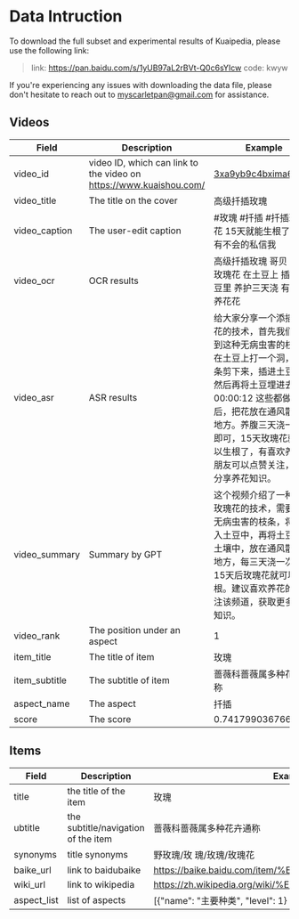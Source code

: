 # Data Intruction

To download the full subset and experimental results of Kuaipedia, please use the following link: 

> link: https://pan.baidu.com/s/1yUB97aL2rBVt-Q0c6sYIcw code: kwyw

If you're experiencing any issues with downloading the data file, please don't hesitate to reach out to myscarletpan@gmail.com for assistance.

## Videos
| Field           | Description                                    | Example                                                                                                                              |
|-----------------|------------------------------------------------|------------------------------------------------------------------------------------------------------------------------------------|
| video_id        | video ID, which can link to the video on https://www.kuaishou.com/                                   | [3xa9yb9c4bxima6](https://www.kuaishou.com/short-video/3xa9yb9c4bxima6)                                                                                                                    |
| video_title     | The title on the cover                                    | 高级扦插玫瑰                                                                                                                       |
| video_caption   | The user-edit caption                                       | #玫瑰 #扦插 #扦插玫瑰花 15天就能生根了，还有不会的私信我                                                                                 |
| video_ocr       | OCR results                                        | 高级扦插玫瑰  哥贝  扦插玫瑰花 在土豆上  插进土豆里  养护三天浇 有喜欢养花花                              |
| video_asr       | ASR results                                      | 给大家分享一个添插玫瑰花的技术，首先我们要找到这种无病虫害的枝条。 在土豆上打一个洞，把枝条剪下来，插进土豆里，然后再将土豆埋进去。 00:00:12 这些都做完以后，把花放在通风散光的地方。养腹三天浇一次水即可，15天玫瑰花就可以生根了，有喜欢养花的朋友可以点赞关注，每天分享养花知识。                                            |
| video_summary   | Summary by GPT | 这个视频介绍了一种添插玫瑰花的技术，需要找到无病虫害的枝条，将其插入土豆中，再将土豆埋入土壤中，放在通风散光的地方，每三天浇一次水，15天后玫瑰花就可以生根。建议喜欢养花的人关注该频道，获取更多养花知识。 |
| video_rank      | The position under an aspect                           | 1                                                                                                                                  |
| item_title      | The title of item                                         | 玫瑰                                                                                                                               |
| item_subtitle   | The subtitle of item                                     | 蔷薇科蔷薇属多种花卉通称                                                                                                           |
| aspect_name     | The aspect                                     | 扦插                                                                                                                               |
| score           | The score                                      | 0.7417990367666271                                                                                                                 |


## Items
| Field           | Description                                    | Example         |
|-----------------|------------------------------------------------|-------------------------------------------------------------------|  
| title | the title of the item |	玫瑰 |
| ubtitle | the subtitle/navigation of the item | 蔷薇科蔷薇属多种花卉通称 |
| synonyms | title synonyms | 野玫瑰/玫 瑰/玫瑰/玫瑰花 |
| baike_url | link to baidubaike | https://baike.baidu.com/item/%E7%8E%AB%E7%91%B0/63206 |
| wiki_url | link to wikipedia | https://zh.wikipedia.org/wiki/%E7%8E%AB%E7%91%B0 |
| aspect_list | list of aspects | [{"name": "主要种类", "level": 1} , ...]|
